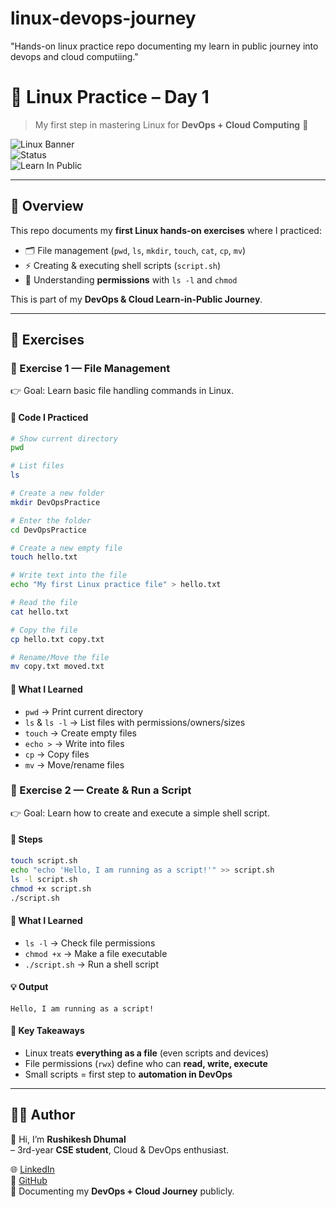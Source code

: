 # linux-devops-journey
"Hands-on linux practice repo documenting my learn in public journey into devops and cloud computiing."
# 🐧 Linux Practice – Day 1  
> My first step in mastering Linux for **DevOps + Cloud Computing** 🚀  

![Linux Banner](https://img.shields.io/badge/Linux-DevOps-blue?style=for-the-badge&logo=linux&logoColor=white)  
![Status](https://img.shields.io/badge/Status-Completed-green?style=flat-square)  
![Learn In Public](https://img.shields.io/badge/Learn%20In%20Public-%E2%9C%94-lightgrey?style=flat-square)  

---

## 📖 Overview  
This repo documents my **first Linux hands-on exercises** where I practiced:  
- 🗂️ File management (`pwd`, `ls`, `mkdir`, `touch`, `cat`, `cp`, `mv`)  
- ⚡ Creating & executing shell scripts (`script.sh`)  
- 🔑 Understanding **permissions** with `ls -l` and `chmod`  

This is part of my **DevOps & Cloud Learn-in-Public Journey**.  

---

## 🎯 Exercises  

### 🔹 Exercise 1 — File Management  
👉 Goal: Learn basic file handling commands in Linux.  

#### 📌 Code I Practiced
```bash
# Show current directory
pwd

# List files
ls

# Create a new folder
mkdir DevOpsPractice

# Enter the folder
cd DevOpsPractice

# Create a new empty file
touch hello.txt

# Write text into the file
echo "My first Linux practice file" > hello.txt

# Read the file
cat hello.txt

# Copy the file
cp hello.txt copy.txt

# Rename/Move the file
mv copy.txt moved.txt
```
#### 📘 What I Learned  

- `pwd` → Print current directory  
- `ls` & `ls -l` → List files with permissions/owners/sizes  
- `touch` → Create empty files  
- `echo >` → Write into files  
- `cp` → Copy files  
- `mv` → Move/rename files  


### 🔹 Exercise 2 — Create & Run a Script  
👉 Goal: Learn how to create and execute a simple shell script.  

#### 📝 Steps  
```bash
touch script.sh
echo "echo 'Hello, I am running as a script!'" >> script.sh
ls -l script.sh
chmod +x script.sh
./script.sh
```

#### 📘 What I Learned  
- `ls -l` → Check file permissions  
- `chmod +x` → Make a file executable  
- `./script.sh` → Run a shell script  

#### 💡 Output  
```text
Hello, I am running as a script!
```

#### 📌 Key Takeaways  
- Linux treats **everything as a file** (even scripts and devices)  
- File permissions (`rwx`) define who can **read, write, execute**  
- Small scripts = first step to **automation in DevOps**

- ---

## 🧑‍💻 Author  

👋 Hi, I’m **Rushikesh Dhumal**  
– 3rd-year **CSE student**, Cloud & DevOps enthusiast.  

🌐 [LinkedIn](www.linkedin.com/in/rushikesh-dhumal-613309246/)  
🐙 [GitHub](https://github.com/Rishi2911)  
📝 Documenting my **DevOps + Cloud Journey** publicly. 

